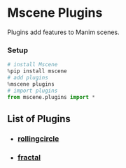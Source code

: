 # Mscene Plugins
Plugins add features to Manim scenes.

### Setup

```python
# install Mscene
%pip install mscene
# add plugins
%mscene plugins
# import plugins
from mscene.plugins import *
```

## List of Plugins

- ### [rollingcircle]()
- ### [fractal]()



